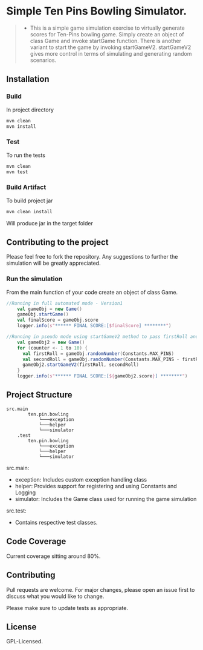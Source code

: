 # Simple Ten Pins Bowling Simulator.
> 
>
> * This is a simple game simulation exercise to virtually generate scores for Ten-Pins bowling game.
>Simply create an object of class Game and invoke startGame function.
>There is another variant  to start the game by invoking startGameV2. startGameV2 gives more control in terms of simulating and generating random scenarios.

## Installation

### Build

In project directory
```sh
mvn clean
mvn install
```

### Test

To run the tests
```sh
mvn clean
mvn test
```

### Build Artifact
To build project jar
```sh
mvn clean install
```
Will produce jar in the target folder

## Contributing to the project
Please feel free to fork the repository. Any suggestions to further the simulation will be greatly appreciated.

### Run the simulation
From the main function of your code create an object of class Game.
```scala
//Running in full automated mode - Version1
    val gameObj = new Game()
    gameObj.startGame()
    val finalScore = gameObj.score
    logger.info(s"****** FINAL SCORE:[$finalScore] ********")

//Running in pseudo mode using startGameV2 method to pass firstRoll and SecondRoll at runtime
    val gameObj2 = new Game()
    for (counter <- 1 to 10) {
      val firstRoll = gameObj.randomNumber(Constants.MAX_PINS)
      val secondRoll = gameObj.randomNumber(Constants.MAX_PINS - firstRoll)
      gameObj2.startGameV2(firstRoll, secondRoll)
    }
    logger.info(s"****** FINAL SCORE:[${gameObj2.score}] ********")
```
## Project Structure

```
src.main
        ten.pin.bowling
            └───exception
            └───helper
            └───simulator
    .test
        ten.pin.bowling
            └───exception
            └───helper
            └───simulator

```
src.main:
* exception: Includes custom exception handling class
* helper: Provides support for registering and using Constants and Logging 
* simulator: Includes the Game class used for running the game simulation 

src.test:
* Contains respective test classes.

## Code Coverage
Current coverage sitting around 80%.


## Contributing
Pull requests are welcome. For major changes, please open an issue first to discuss what you would like to change.

Please make sure to update tests as appropriate.

## License
GPL-Licensed.